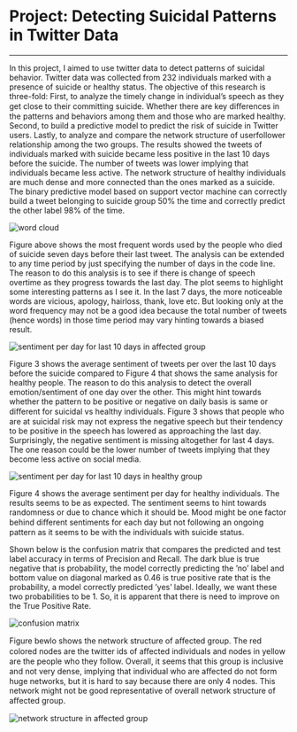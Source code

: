 # Project: Detecting Suicidal Patterns in Twitter Data
______________________________________________________________________________________________________

In this project, I aimed to use twitter data to detect patterns of suicidal behavior. Twitter data was collected from 232 individuals marked with a presence of suicide or healthy status. The objective of this research is three-fold: First, to analyze the timely change in individual’s speech as they get close to their committing suicide. Whether there are key diﬀerences in the patterns and behaviors among them and those who are marked healthy. Second, to build a predictive model to predict the risk of suicide in Twitter users. Lastly, to analyze and compare the network structure of userfollower relationship among the two groups. The results showed the tweets of individuals marked with suicide became less positive in the last 10 days before the suicide. The number of tweets was lower implying that individuals became less active. The network structure of healthy individuals are much dense and more connected than the ones marked as a suicide. The binary predictive model based on support vector machine can correctly build a tweet belonging to suicide group 50% the time and correctly predict the other label 98% of the time.



![word cloud](https://github.com/SandhyaaGopchandani/ModelingUSCountySegregation/blob/master/word_cloud_last_seven_days.png)

Figure above shows the most frequent words used by the people who died of suicide seven days before their last tweet. The analysis can be extended to any time period by just specifying the number of days in the code line. The reason to do this analysis is to see if there is change of speech overtime as they progress towards the last day. The plot seems to highlight some interesting patterns as I see it. In the last 7 days, the more noticeable words are vicious, apology, hairloss, thank, love etc. But looking only at the word frequency may not be a good idea because the total number of tweets (hence words) in those time period may vary hinting towards a biased result.



![sentiment per day for last 10 days in affected group](https://github.com/SandhyaaGopchandani/ModelingUSCountySegregation/blob/master/sentiment_affected_last_ten_days.png)

Figure 3 shows the average sentiment of tweets per over the last 10 days before the suicide compared to Figure 4 that shows the same analysis for healthy people. The reason to do this analysis to detect the overall emotion/sentiment of one day over the other. This might hint towards whether the pattern to be positive or negative on daily basis is same or diﬀerent for suicidal vs healthy individuals. Figure 3 shows that people who are at suicidal risk may not express the negative speech but their tendency to be positive in the speech has lowered as approaching the last day. Surprisingly, the negative sentiment is missing altogether for last 4 days. The one reason could be the lower number of tweets implying that they become less active on social media.

![sentiment per day for last 10 days in healthy group](https://github.com/SandhyaaGopchandani/ModelingUSCountySegregation/blob/master/sentiment_healthy_last_ten_days.png)

Figure 4 shows the average sentiment per day for healthy individuals. The results seems to be as expected. The sentiment seems to hint towards randomness or due to chance which it should be. Mood might be one factor behind diﬀerent sentiments for each day but not following an ongoing pattern as it seems to be with the individuals with suicide status.


Shown below is the confusion matrix that compares the predicted and test label accuracy in terms of Precision and Recall. The dark blue is true negative that is probability, the model correctly predicting the ’no’ label and bottom value on diagonal marked as 0.46 is true positive rate that is the probability, a model correctly predicted ’yes’ label. Ideally, we want these two probabilities to be 1. So, it is apparent that there is need to improve on the True Positive Rate.

![confusion matrix](https://github.com/SandhyaaGopchandani/ModelingUSCountySegregation/blob/master/confusion_matrix.png)


Figure bewlo shows the network structure of aﬀected group. The red colored nodes are the twitter ids of aﬀected individuals and nodes in yellow are the people who they follow. Overall, it seems that this group is inclusive and not very dense, implying that individual who are aﬀected do not form huge networks, but it is hard to say because there are only 4 nodes. This network might not be good representative of overall network structure of aﬀected group.


![network structure in affected group](https://github.com/SandhyaaGopchandani/ModelingUSCountySegregation/blob/master/net_struct_affected_group.png)
